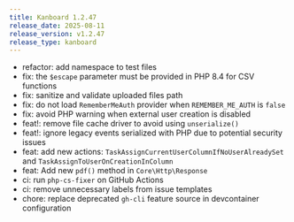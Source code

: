 ```yaml
---
title: Kanboard 1.2.47
release_date: 2025-08-11
release_version: v1.2.47
release_type: kanboard
---
```


* refactor: add namespace to test files
* fix: the `$escape` parameter must be provided in PHP 8.4 for CSV functions
* fix: sanitize and validate uploaded files path
* fix: do not load `RememberMeAuth` provider when `REMEMBER_ME_AUTH` is `false`
* fix: avoid PHP warning when external user creation is disabled
* feat!: remove file cache driver to avoid using `unserialize()`
* feat!: ignore legacy events serialized with PHP due to potential security issues
* feat: add new actions: `TaskAssignCurrentUserColumnIfNoUserAlreadySet` and `TaskAssignToUserOnCreationInColumn`
* feat: Add new `pdf()` method in `Core\Http\Response`
* ci: run `php-cs-fixer` on GitHub Actions
* ci: remove unnecessary labels from issue templates
* chore: replace deprecated `gh-cli` feature source in devcontainer configuration

